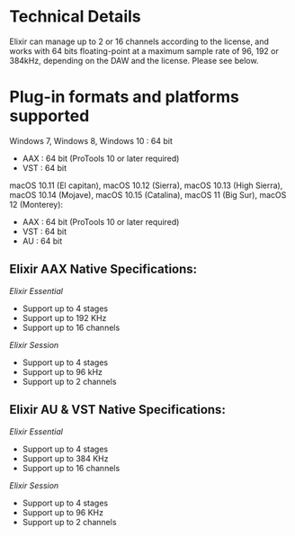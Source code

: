 # Technical Details
Elixir can manage up to 2 or 16 channels according to the license, and works with 64 bits floating-point at a maximum sample rate of 96, 192 or 384kHz, depending on the DAW and the license. Please see below.

# Plug-in formats and platforms supported

Windows 7, Windows 8, Windows 10 : 64 bit
- AAX : 64 bit (ProTools 10 or later required)
- VST : 64 bit

macOS 10.11 (El capitan), macOS 10.12 (Sierra), macOS 10.13 (High Sierra), macOS 10.14 (Mojave), macOS 10.15 (Catalina), macOS 11 (Big Sur), macOS 12 (Monterey):
- AAX : 64 bit (ProTools 10 or later required)
- VST : 64 bit
- AU : 64 bit

## Elixir AAX Native Specifications:

*Elixir Essential*
* Support up to 4 stages
* Support up to 192 KHz
* Support up to 16 channels

*Elixir Session*
* Support up to 4 stages
* Support up to 96 kHz
* Support up to 2 channels

## Elixir AU & VST Native Specifications:

*Elixir Essential*
* Support up to 4 stages
* Support up to 384 KHz
* Support up to 16 channels
  
*Elixir Session*
* Support up to 4 stages
* Support up to 96 KHz
* Support up to 2 channels
